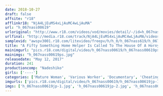 ```yaml
---
date: 2018-10-27
draft: false
affsite: "r18"
afflinkr18: "NjA4LjEuMS4xLjAuMC4wLjAuMA"
url: "h_067nass00619"
urloriginal: "http://www.r18.com/videos/vod/movies/detail/-/id=h_067nass00619"
urlfinal: "http://media.r18.com/track/NjA4LjEuMS4xLjAuMC4wLjAuMA/videos/vod/movies/detail/-/id=h_067nass00619"
samplevid: "awspv3001.r18.com/litevideo/freepv/h/h_0/h_067nass619/h_067nass619_dmb_w.mp4"
title: "A Fifty Something Home Helper Is Called To The House Of A Horny Customer Where She Is Ordered To Provide Genuine Raw Creampie Sex"
mainimgurl: "pics.r18.com/digital/video/h_067nass00619/h_067nass00619ps.jpg"
mainimgs: "h_067nass00619ps.jpg"
releasedate: "May 12, 2017"
duration: 241
productioncomp: "Nadeshiko"
girls: ['----']
categories: ['Mature Woman', 'Various Worker', 'Documentary', 'Cheating Wife', 'Creampie', 'Over 4 Hours', 'Hi-Def']
imgurls: ['pics.r18.com/digital/video/h_067nass00619/h_067nass00619jp-1.jpg', 'pics.r18.com/digital/video/h_067nass00619/h_067nass00619jp-2.jpg', 'pics.r18.com/digital/video/h_067nass00619/h_067nass00619jp-3.jpg', 'pics.r18.com/digital/video/h_067nass00619/h_067nass00619jp-4.jpg', 'pics.r18.com/digital/video/h_067nass00619/h_067nass00619jp-5.jpg', 'pics.r18.com/digital/video/h_067nass00619/h_067nass00619jp-6.jpg', 'pics.r18.com/digital/video/h_067nass00619/h_067nass00619jp-7.jpg', 'pics.r18.com/digital/video/h_067nass00619/h_067nass00619jp-8.jpg', 'pics.r18.com/digital/video/h_067nass00619/h_067nass00619jp-9.jpg', 'pics.r18.com/digital/video/h_067nass00619/h_067nass00619jp-10.jpg', 'pics.r18.com/digital/video/h_067nass00619/h_067nass00619jp-11.jpg', 'pics.r18.com/digital/video/h_067nass00619/h_067nass00619jp-12.jpg', 'pics.r18.com/digital/video/h_067nass00619/h_067nass00619jp-13.jpg', 'pics.r18.com/digital/video/h_067nass00619/h_067nass00619jp-14.jpg', 'pics.r18.com/digital/video/h_067nass00619/h_067nass00619jp-15.jpg', 'pics.r18.com/digital/video/h_067nass00619/h_067nass00619jp-16.jpg', 'pics.r18.com/digital/video/h_067nass00619/h_067nass00619jp-17.jpg', 'pics.r18.com/digital/video/h_067nass00619/h_067nass00619jp-18.jpg', 'pics.r18.com/digital/video/h_067nass00619/h_067nass00619jp-19.jpg', 'pics.r18.com/digital/video/h_067nass00619/h_067nass00619jp-20.jpg']
imgs: ['h_067nass00619jp-1.jpg', 'h_067nass00619jp-2.jpg', 'h_067nass00619jp-3.jpg', 'h_067nass00619jp-4.jpg', 'h_067nass00619jp-5.jpg', 'h_067nass00619jp-6.jpg', 'h_067nass00619jp-7.jpg', 'h_067nass00619jp-8.jpg', 'h_067nass00619jp-9.jpg', 'h_067nass00619jp-10.jpg', 'h_067nass00619jp-11.jpg', 'h_067nass00619jp-12.jpg', 'h_067nass00619jp-13.jpg', 'h_067nass00619jp-14.jpg', 'h_067nass00619jp-15.jpg', 'h_067nass00619jp-16.jpg', 'h_067nass00619jp-17.jpg', 'h_067nass00619jp-18.jpg', 'h_067nass00619jp-19.jpg', 'h_067nass00619jp-20.jpg']
---
```

